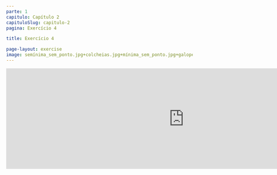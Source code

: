 ```yaml
---
parte: 1
capitulo: Capítulo 2
capituloSlug: capitulo-2
pagina: Exercício 4

title: Exercício 4

page-layout: exercise
image: semínima_sem_ponto.jpg+colcheias.jpg+mínima_sem_ponto.jpg+galope_e_colcheia.png+1pulsacao.jpg+2pulsaçoes.jpg
---
```


<!-- <img src="{{site.baseurl}}/assets/graphics/content/2_3_4_2.png"/> -->

<iframe src="https://player.vimeo.com/video/226769037?title=0&byline=0&portrait=0" width="960" height="273" frameborder="0" webkitallowfullscreen mozallowfullscreen allowfullscreen></iframe>